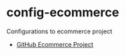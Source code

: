 # config-ecommerce

Configurations to ecommerce project

- [GitHub Ecommerce Project](https://github.com/guilhermescherer/ecommerce)
